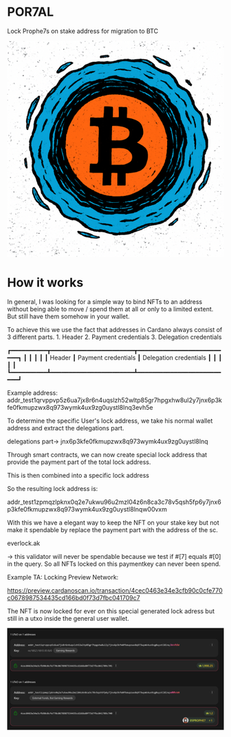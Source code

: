 # POR7AL
Lock Prophe7s on stake address for migration to BTC

![alt text](por7al.png)

# How it works 
In general, I was looking for a simple way to bind NFTs to an address without being able to move / spend them at all or only to a limited extent. But still have them somehow in your wallet.

To achieve this we use the fact that addresses in Cardano always consist of 3 different parts. 1. Header 2. Payment credentials 3. Delegation credentials 

┏━━━━━━━━━━┳━━━━━━━━━━━━━━━━━━━━━━━┳━━━━━━━━━━━━━━━━━━━━━━━━━━┓
┃          ┃                       ┃                          ┃
┃  Header  ┃  Payment credentials  ┃  Delegation credentials  ┃
┃          ┃                       ┃                          ┃
┗━━━━━━━━━━┻━━━━━━━━━━━━━━━━━━━━━━━┻━━━━━━━━━━━━━━━━━━━━━━━━━━┛

Example address: addr_test1qrvppvp5z6ua7jx8r6n4uqslzh52wltp85gr7hpgxhw8ul2y7jnx6p3kfe0fkmupzwx8q973wymk4ux9zg0uystl8lnq3evh5e

To determine the specific User's lock address, we take his normal wallet address and extract the delegations part.

delegations part-> jnx6p3kfe0fkmupzwx8q973wymk4ux9zg0uystl8lnq

Through smart contracts, we can now create special lock address that provide the payment part of the total lock address.

This is then combined into a specific lock address

So the resulting lock address is:

addr_test1zpmqzlpknx0q2e7ukwu96u2mzl04z6n8ca3c78v5qsh5fp6y7jnx6p3kfe0fkmupzwx8q973wymk4ux9zg0uystl8lnqw00vxm

With this we have a elegant way to keep the NFT on your stake key but not make it spendable by replace the payment part with the address of the sc.

everlock.ak

-> this validator will never be spendable because we test if  #[7] equals #[0] in the query. So all NFTs locked on this paymentkey can never been spend.

Example TA: Locking Preview Network:

https://preview.cardanoscan.io/transaction/4cec0463e34e3cfb90c0cfe770c0678987534435cd166bd0f73d7fbc041709c7

The NFT is now locked for ever on this special generated lock adress but still in a utxo inside the general user wallet.

![alt text](image.png)
